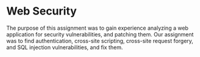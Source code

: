 # Web Security

The purpose of this assignment was to gain experience analyzing a web
application for security vulnerabilities, and patching them. Our assignment
was to find authentication, cross-site scripting, cross-site request forgery,
and SQL injection vulnerabilities, and fix them.
